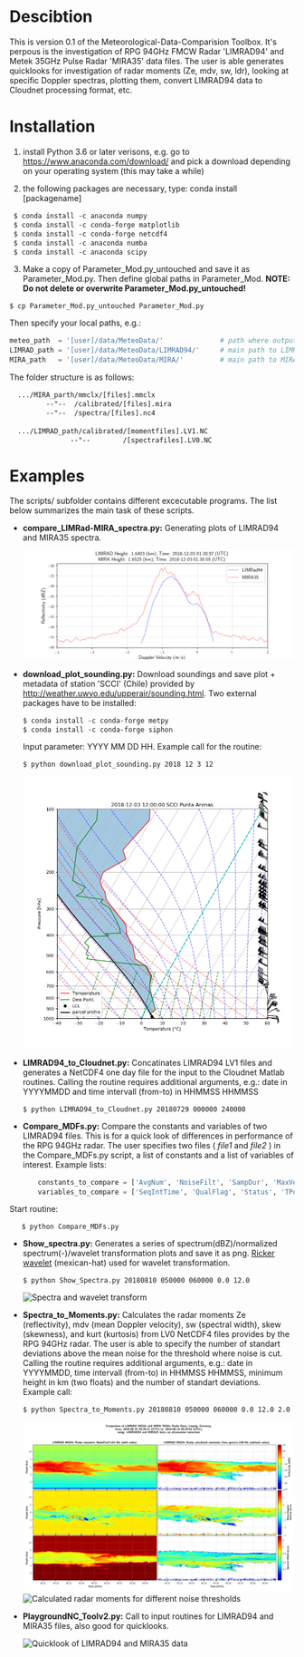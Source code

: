 # Descibtion

This is version 0.1 of the Meteorological-Data-Comparision Toolbox. It's perpous is the investigation of RPG 94GHz FMCW Radar 'LIMRAD94' and Metek 35GHz Pulse Radar 'MIRA35' data files. The user is able generates quicklooks for investigation of radar moments (Ze, mdv, sw, ldr), looking at specific Doppler spectras, plotting them, convert LIMRAD94 data to Cloudnet processing format, etc.


# Installation

  1.  install Python 3.6 or later verisons, e.g. go to https://www.anaconda.com/download/ and pick a download depending on your operating system (this may take a while)
      
  
  2.  the following packages are necessary, type: conda install [packagename]
     
     $ conda install -c anaconda numpy
     $ conda install -c conda-forge matplotlib
     $ conda install -c conda-forge netcdf4
     $ conda install -c anaconda numba 
     $ conda install -c anaconda scipy 
        
  3. Make a copy of Parameter_Mod.py_untouched and save it as Parameter_Mod.py. 
     Then define global paths in Parameter_Mod. **NOTE: Do not delete or overwrite Parameter_Mod.py_untouched!**
     
    $ cp Parameter_Mod.py_untouched Parameter_Mod.py
    
   Then specify your local paths, e.g.:
   ```python
   meteo_path  = '[user]/data/MeteoData/'              # path where output is stored, e.g.: png, log, txt
   LIMRAD_path = '[user]/data/MeteoData/LIMRAD94/'     # main path to LIMRAD94 NetCDF files
   MIRA_path   = '[user]/data/MeteoData/MIRA/'         # main path to MIRA NetCDF files
   ```
   
   The folder structure is as follows:
    
      .../MIRA_parth/mmclx/[files].mmclx
             --"--  /calibrated/[files].mira
             --"--  /spectra/[files].nc4
                 
      .../LIMRAD_path/calibrated/[momentfiles].LV1.NC   
                   --"--        /[spectrafiles].LV0.NC           
          
  

# Examples

The scripts/ subfolder contains different excecutable programs. The list below summarizes the main task of these scripts.
 
 - **compare_LIMRad-MIRA_spectra.py:** Generating plots of LIMRAD94 and MIRA35 spectra.
 
    ![Spectra of LIMRAD94 (blue) and MIRA35 (red)](PNG/20181203_01:30:57_1.64028LIMRad_MIRA_spectra_.png)
   
 - **download_plot_sounding.py:** Download soundings and save plot + metadata of station 'SCCI' (Chile) provided by http://weather.uwyo.edu/upperair/sounding.html. Two external packages have to be installed:
     
       $ conda install -c conda-forge metpy
       $ conda install -c conda-forge siphon
 
   Input parameter: YYYY MM DD HH. Example call for the routine: 
 
       $ python download_plot_sounding.py 2018 12 3 12
    ![Sounding from 2018 Dez. 3 at 12 (UTC)](PNG/20181203_12_SCCI_sounding.png)
    
 - **LIMRAD94_to_Cloudnet.py:** Concatinates LIMRAD94 LV1 files and generates a NetCDF4 one day file for the input to the Cloudnet Matlab routines. Calling the routine requires additional arguments, e.g.: date in YYYYMMDD and time intervall (from-to) in HHMMSS HHMMSS
      
       $ python LIMRAD94_to_Cloudnet.py 20180729 000000 240000
 
 - **Compare_MDFs.py:** Compare the constants and variables of two LIMRAD94 files. This is for a quick look of differences in performance of the RPG 94GHz radar. The user specifies two files ( *file1* and *file2* ) in the Compare_MDFs.py script, a list of constants and a list of variables of interest. Example lists:

```python
       constants_to_compare = ['AvgNum', 'NoiseFilt', 'SampDur', 'MaxVel', 'DoppRes']
       variables_to_compare = ['SeqIntTime', 'QualFlag', 'Status', 'TPow']
```
  Start routine:
 
       $ python Compare_MDFs.py
 
 - **Show_spectra.py:** Generates a series of spectrum(dBZ)/normalized spectrum(-)/wavelet transformation plots and save it as png. [Ricker wavelet](https://docs.scipy.org/doc/scipy-0.16.0/reference/generated/scipy.signal.ricker.html#scipy.signal.ricker) (mexican-hat) used for wavelet transformation.
 
       $ python Show_Spectra.py 20180810 050000 060000 0.0 12.0
 
    ![Spectra and wavelet transform](PNG/180810_05:20:16-05:29:57_6.49963_spectra_001.gif)
 
 - **Spectra_to_Moments.py:** Calculates the radar moments Ze (reflectivity), mdv (mean Doppler velocity), sw (spectral width), skew (skewness), and kurt (kurtosis) from LV0 NetCDF4 files provides by the RPG 94GHz radar. The user is able to specify the number of standart deviations above the mean noise for the threshold where noise is cut. Calling the routine requires additional arguments, e.g.: date in YYYYMMDD, time intervall (from-to) in HHMMSS HHMMSS, minimum height in km (two floats) and the number of standart deviations. Example call:
 
       $ python Spectra_to_Moments.py 20180810 050000 060000 0.0 12.0 2.0

    ![Noisy LV1 files and calculated moments from LV0 files](PNG/20180810_NoiseFac0_Lv1_Lv0moments__nstddiv_06.png)
    ![Calculated radar moments for different noise thresholds](PNG/Ze_stddiv.gif)

 - **PlaygroundNC_Toolv2.py:** Call to input routines for LIMRAD94 and MIRA35 files, also good for quicklooks.
 
    ![Quicklook of LIMRAD94 and MIRA35 data](PNG/180729_profiles_timeseries.png)
